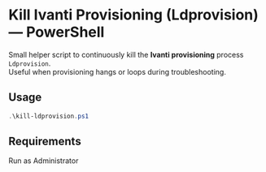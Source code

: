 # Kill Ivanti Provisioning (Ldprovision) — PowerShell

Small helper script to continuously kill the **Ivanti provisioning** process `Ldprovision`.  
Useful when provisioning hangs or loops during troubleshooting.

## Usage
```powershell
.\kill-ldprovision.ps1
```

## Requirements
Run as Administrator